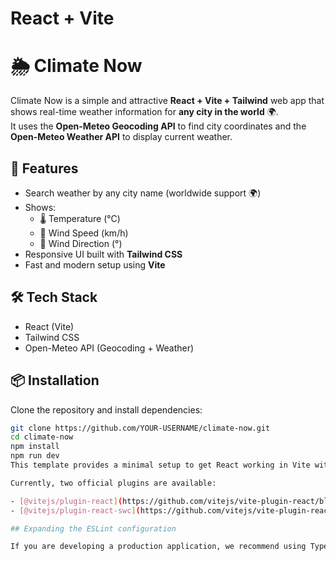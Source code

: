# React + Vite

# 🌦️ Climate Now

Climate Now is a simple and attractive **React + Vite + Tailwind** web app that shows real-time weather information for **any city in the world** 🌍.  
It uses the **Open-Meteo Geocoding API** to find city coordinates and the **Open-Meteo Weather API** to display current weather.

## 🚀 Features

- Search weather by any city name (worldwide support 🌍)
- Shows:
  - 🌡️ Temperature (°C)
  - 💨 Wind Speed (km/h)
  - 🧭 Wind Direction (°)
- Responsive UI built with **Tailwind CSS**
- Fast and modern setup using **Vite**

## 🛠️ Tech Stack

- React (Vite)
- Tailwind CSS
- Open-Meteo API (Geocoding + Weather)

## 📦 Installation

Clone the repository and install dependencies:

```bash
git clone https://github.com/YOUR-USERNAME/climate-now.git
cd climate-now
npm install
npm run dev
This template provides a minimal setup to get React working in Vite with HMR and some ESLint rules.

Currently, two official plugins are available:

- [@vitejs/plugin-react](https://github.com/vitejs/vite-plugin-react/blob/main/packages/plugin-react) uses [Babel](https://babeljs.io/) for Fast Refresh
- [@vitejs/plugin-react-swc](https://github.com/vitejs/vite-plugin-react/blob/main/packages/plugin-react-swc) uses [SWC](https://swc.rs/) for Fast Refresh

## Expanding the ESLint configuration

If you are developing a production application, we recommend using TypeScript with type-aware lint rules enabled. Check out the [TS template](https://github.com/vitejs/vite/tree/main/packages/create-vite/template-react-ts) for information on how to integrate TypeScript and [`typescript-eslint`](https://typescript-eslint.io) in your project.
```
